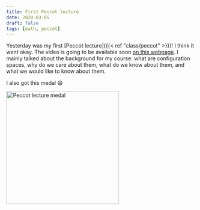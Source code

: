```yaml
---
title: First Peccot lecture
date: 2020-03-05
draft: false
tags: [math, peccot]
---
```


Yesterday was my first [Peccot lecture]({{< ref "class/peccot" >}})!
I think it went okay.
The video is going to be available soon [on this webpage](https://www.college-de-france.fr/site/cours-peccot/guestlecturer-2020-03-04-11h00.htm).
I mainly talked about the background for my course: what are configuration spaces, why do we care about them, what do we know about them, and what we would like to know about them.

<!--more-->

I also got this medal :smile:

<img src="médaille.jpeg" alt="Peccot lecture medal" class="img-fluid" width="300px" />

